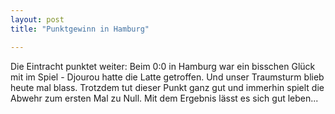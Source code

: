 ```yaml
---
layout: post
title: "Punktgewinn in Hamburg"

---
```


Die Eintracht punktet weiter: Beim 0:0 in Hamburg war ein bisschen Glück mit im Spiel - Djourou hatte die Latte getroffen. Und unser Traumsturm blieb heute mal blass. Trotzdem tut dieser Punkt ganz gut und immerhin spielt die Abwehr zum ersten Mal zu Null. Mit dem Ergebnis lässt es sich gut leben...


